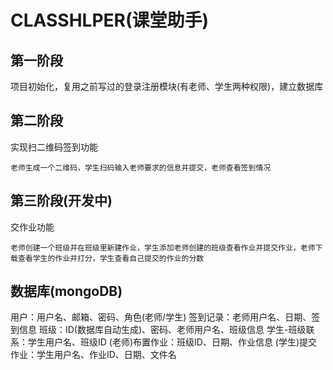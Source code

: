 # CLASSHLPER(课堂助手)

## 第一阶段

项目初始化，复用之前写过的登录注册模块(有老师、学生两种权限)，建立数据库

## 第二阶段

实现扫二维码签到功能

`老师生成一个二维码，学生扫码输入老师要求的信息并提交，老师查看签到情况`

## 第三阶段(开发中)

交作业功能

`老师创建一个班级并在班级里新建作业，学生添加老师创建的班级查看作业并提交作业，老师下载查看学生的作业并打分，学生查看自己提交的作业的分数`

## 数据库(mongoDB)

用户：用户名、邮箱、密码、角色(老师/学生)
签到记录：老师用户名、日期、签到信息
班级：ID(数据库自动生成)、密码、老师用户名、班级信息
学生-班级联系：学生用户名、班级ID
(老师)布置作业：班级ID、日期、作业信息
(学生)提交作业：学生用户名、作业ID、日期、文件名